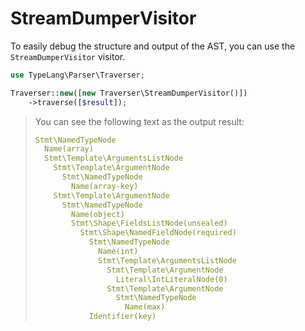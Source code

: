 # StreamDumperVisitor

<primary-label ref="component"/>
<show-structure for="chapter" depth="2"/>

To easily debug the structure and output of the AST, you can use the 
`StreamDumperVisitor` visitor.

```php
use TypeLang\Parser\Traverser;

Traverser::new([new Traverser\StreamDumperVisitor()])
    ->traverse([$result]);
```

> You can see the following text as the output result:
> 
> ```yaml
> Stmt\NamedTypeNode
>   Name(array)
>   Stmt\Template\ArgumentsListNode
>     Stmt\Template\ArgumentNode
>       Stmt\NamedTypeNode
>         Name(array-key)
>     Stmt\Template\ArgumentNode
>       Stmt\NamedTypeNode
>         Name(object)
>         Stmt\Shape\FieldsListNode(unsealed)
>           Stmt\Shape\NamedFieldNode(required)
>             Stmt\NamedTypeNode
>               Name(int)
>               Stmt\Template\ArgumentsListNode
>                 Stmt\Template\ArgumentNode
>                   Literal\IntLiteralNode(0)
>                 Stmt\Template\ArgumentNode
>                   Stmt\NamedTypeNode
>                     Name(max)
>             Identifier(key)
> ```